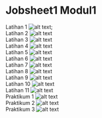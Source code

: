 # Jobsheet1 Modul1
Latihan 1
![alt text](https://github.com/High-Quality26/hq/blob/master/1.JPG);
<br>
Latihan 2
![alt text](https://github.com/High-Quality26/hq/blob/master/2.JPG)
<br>
Latihan 3
![alt text](https://github.com/High-Quality26/hq/blob/master/3.JPG)
<br>
Latihan 4
![alt text](https://github.com/High-Quality26/hq/blob/master/4.JPG)
<br>
Latihan 5
![alt text](https://github.com/High-Quality26/hq/blob/master/5.JPG)
<br>
Latihan 6
![alt text](https://github.com/High-Quality26/hq/blob/master/6.JPG)
<br>
Latihan 7
![alt text](https://github.com/High-Quality26/hq/blob/master/7.JPG)
<br>
Latihan 8
![alt text](https://github.com/High-Quality26/hq/blob/master/8.JPG)
<br>
Latihan 9
![alt text](https://github.com/High-Quality26/hq/blob/master/9.JPG)
<br>
Latihan 10
![alt text](https://github.com/High-Quality26/hq/blob/master/10.JPG)
<br>
Latihan 11
![alt text](https://github.com/High-Quality26/hq/blob/master/11.JPG)
<br>
Praktikum 1
![alt text](https://github.com/High-Quality26/hq/blob/master/Praktikum1.JPG)
<br>
Praktikum 2
![alt text](https://github.com/High-Quality26/hq/blob/master/Praktikum2.JPG)
<br>
Praktikum 3
![alt text](https://github.com/High-Quality26/hq/blob/master/Praktikum3.JPG)
<br>
